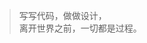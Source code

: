 > 写写代码，做做设计，  
> 离开世界之前，一切都是过程。

<!--Hey，我是黄玄，病毒种，进化程度不明，多出没于[博客](https://huangxuan.me)、[微博](weibo.com/huxpro)、[知乎](https://www.zhihu.com/people/huxpro/pins/posts)、[Twitter](https://twitter.com/Huxpro/)、[Github](http://github.com/huxpro)、[Medium](https://medium.com/@Huxpro) 等地带，绝招尚在开发中。-->
<!---->
<!--职业是软件工程师，[Web 工会](https://medium.com/ben-and-dion/team-web-3315aa447fb2#.359a9c6cl)活跃成员。目前在 [Facebook](https://www.facebook.com/) 写 [Reason](https://reasonml.github.io/) 与 [Messenger.com](http://messenger.com/) ，曾被招募为淘宝网 · [阿里旅行](http://alitrip.com)前端工程师、微影时代 · [微票儿](http://www.wepiao.com/?r=movie)前端基础工程团队负责人、[饿了么](https://ele.me/) · 大前端团队 · [PWA 顾问](https://medium.com/elemefe/upgrading-ele-me-to-progressive-web-app-2a446832e509)。-->
<!---->
<!--一些作品和开源软件项目，👉 戳 [Portfolio](/portfolio)、[Github](http://github.com/huxpro)、[演说.io](https://zhuanlan.zhihu.com/p/21280918)。 -->
<!---->
<!---->
<!--##### Talks-->
<!---->
<!--- [Upgrading to Progressive Web Apps][9] · [JSConf CN 上海 2017](http://2017.jsconf.cn/)-->
<!--- Building Progressive Web Apps · [CSDI 广州 2017](http://www.csdisummit.com/)-->
<!--- The State of Progressive Web App · GDG IO Redux 北京 2017-->
<!--- 炒冷饭 · PWA 到底是个什么玩意？· Baidu HQ 北京 2017-->
<!--- [Service Worker 101][5] · GDG DevFest 北京 2016-->
<!--- [Progressive Web App，复兴序章][4] · [QCon 上海 2016](http://2016.qconshanghai.com/presentation/3111)-->
<!--- Progressive Web App 之我见 · GDG IO Redux 北京 2016-->
<!--- [CSS Still Sucks 2015][2] · 2015-->
<!--- [JavaScript 模块化七日谈][1] · 2015-->
<!---->
<!--[1]: //huangxuan.me/2015/07/09/js-module-7day/-->
<!--[2]: //huangxuan.me/2015/12/28/css-sucks-2015/-->
<!--[3]: //huangxuan.me/2016/06/05/pwa-in-my-pov/-->
<!--[4]: //huangxuan.me/2016/10/20/pwa-qcon2016/-->
<!--[5]: //huangxuan.me/2016/11/20/sw-101-gdgdf/-->
<!--[6]: https://yanshuo.io/assets/player/?deck=58ac8598b123db0067292f92 "PWA Rehashing"-->
<!--[7]: https://yanshuo.io/assets/player/?deck=593ad6fbfe88c2006a0a0d6d "The State of PWA"-->
<!--[8]: https://yanshuo.io/assets/player/?deck=594d673d570c357d0698a950 "Building PWA"-->
<!--[9]: //huangxuan.me/jsconfcn2017/-->
